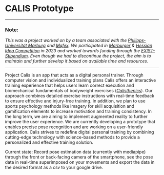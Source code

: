 # CALIS Prototype
___
### Note:
*This was a project worked on by a team associated with the [Philipps-Universität Marburg](https://www.uni-marburg.de/en) and [Mafex](https://www.mafex.de/). We participated in [Marburger](https://www.uni-marburg.de/de/fb02/forschung/forschungsinstitute/mafex/gruendungsfoerderung/rueckblick-marburger-ideenwettbewerb-mafex-gruendungscamp) & [Hessian Idea Competition](https://hessen-ideen.de/ideen/alumni/detailansicht?tx_agprojektverwaltung_detail%5Baction%5D=show&tx_agprojektverwaltung_detail%5Bcontroller%5D=Projekte&tx_agprojektverwaltung_detail%5Bprojekte%5D=368&tx_agprojektverwaltung_detail%5Bstipendium%5D=2&tx_agprojektverwaltung_detail%5Bvoting%5D=0&cHash=ce8f56e33939ee8f3abd20d6525b89b2) in 2023 and worked towards funding through the [EXIST-Stipendium](https://www.exist.de/EXIST/Navigation/DE/Gruendungsfoerderung/EXIST-Gruendungsstipendium/exist-gruendungsstipendium.html). Even though we had to discontinue the project, the aim is to maintain and further develop it based on available time and resources.*
___

Project Calis is an app that acts as a digital personal trainer. Through computer vision and individualized training plans Calis offers an interactive training experience that helps users learn correct execution and biomechanical fundamentals of bodyweight exercises (*[Calisthenics](https://en.wikipedia.org/wiki/Calisthenics)*). Our approach combines detailed exercise instructions with real-time feedback to ensure effective and injury-free training. In addition, we plan to use sports psychology methods like imagery for skill acquisition and gamification elements to increase motivation and training consistency. In the long term, we are aiming to implement augmented reality to further improve the user experience. We are currently developing a prototype that enables precise pose recognition and are working on a user-friendly application. Calis strives to redefine digital personal training by combining cutting-edge technology with science-based methods to provide a personalized and effective training solution.

Current state:
Record pose estimation data (currently with mediapipe) through the front or back-facing camera of the smartphone, see the pose data in real-time superimposed on your movements and export the data in the desired format as a csv to your google drive.



